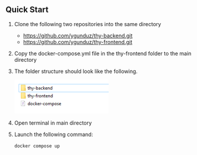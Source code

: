 ## Quick Start
1. Clone the following two repositories into the same directory
    - https://github.com/ygunduz/thy-backend.git
    - https://github.com/ygunduz/thy-frontend.git
2. Copy the docker-compose.yml file in the thy-frontend folder to the main directory
3. The folder structure should look like the following.

    ![screenshot](folder-structure.png)
4. Open terminal in main directory
5. Launch the following command:
   ```bash
   docker compose up